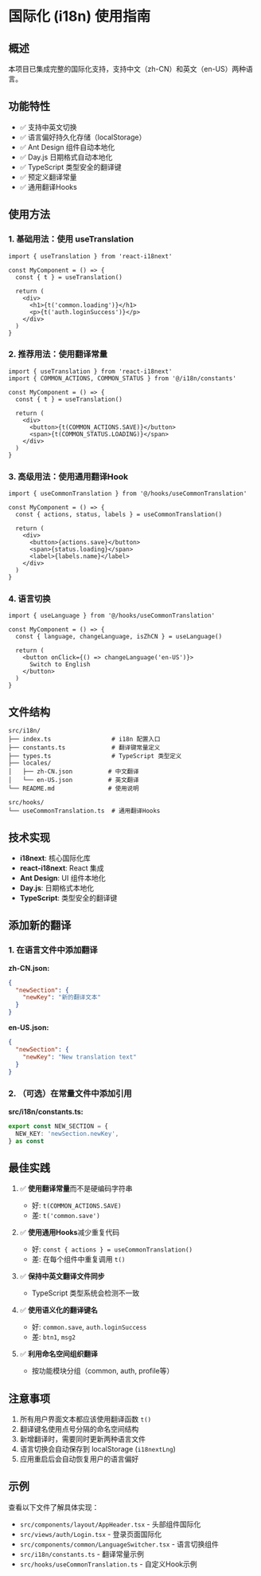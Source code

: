 # 国际化 (i18n) 使用指南

## 概述

本项目已集成完整的国际化支持，支持中文（zh-CN）和英文（en-US）两种语言。

## 功能特性

- ✅ 支持中英文切换
- ✅ 语言偏好持久化存储（localStorage）
- ✅ Ant Design 组件自动本地化
- ✅ Day.js 日期格式自动本地化
- ✅ TypeScript 类型安全的翻译键
- ✅ 预定义翻译常量
- ✅ 通用翻译Hooks

## 使用方法

### 1. 基础用法：使用 useTranslation

```tsx
import { useTranslation } from 'react-i18next'

const MyComponent = () => {
  const { t } = useTranslation()
  
  return (
    <div>
      <h1>{t('common.loading')}</h1>
      <p>{t('auth.loginSuccess')}</p>
    </div>
  )
}
```

### 2. 推荐用法：使用翻译常量

```tsx
import { useTranslation } from 'react-i18next'
import { COMMON_ACTIONS, COMMON_STATUS } from '@/i18n/constants'

const MyComponent = () => {
  const { t } = useTranslation()
  
  return (
    <div>
      <button>{t(COMMON_ACTIONS.SAVE)}</button>
      <span>{t(COMMON_STATUS.LOADING)}</span>
    </div>
  )
}
```

### 3. 高级用法：使用通用翻译Hook

```tsx
import { useCommonTranslation } from '@/hooks/useCommonTranslation'

const MyComponent = () => {
  const { actions, status, labels } = useCommonTranslation()
  
  return (
    <div>
      <button>{actions.save}</button>
      <span>{status.loading}</span>
      <label>{labels.name}</label>
    </div>
  )
}
```

### 4. 语言切换

```tsx
import { useLanguage } from '@/hooks/useCommonTranslation'

const MyComponent = () => {
  const { language, changeLanguage, isZhCN } = useLanguage()
  
  return (
    <button onClick={() => changeLanguage('en-US')}>
      Switch to English
    </button>
  )
}
```

## 文件结构

```
src/i18n/
├── index.ts                 # i18n 配置入口
├── constants.ts             # 翻译键常量定义
├── types.ts                 # TypeScript 类型定义
├── locales/
│   ├── zh-CN.json          # 中文翻译
│   └── en-US.json          # 英文翻译
└── README.md               # 使用说明

src/hooks/
└── useCommonTranslation.ts  # 通用翻译Hooks
```

## 技术实现

- **i18next**: 核心国际化库
- **react-i18next**: React 集成
- **Ant Design**: UI 组件本地化
- **Day.js**: 日期格式本地化
- **TypeScript**: 类型安全的翻译键

## 添加新的翻译

### 1. 在语言文件中添加翻译

**zh-CN.json:**
```json
{
  "newSection": {
    "newKey": "新的翻译文本"
  }
}
```

**en-US.json:**
```json
{
  "newSection": {
    "newKey": "New translation text"
  }
}
```

### 2. （可选）在常量文件中添加引用

**src/i18n/constants.ts:**
```typescript
export const NEW_SECTION = {
  NEW_KEY: 'newSection.newKey',
} as const
```

## 最佳实践

1. ✅ **使用翻译常量**而不是硬编码字符串
   - 好: `t(COMMON_ACTIONS.SAVE)`
   - 差: `t('common.save')`

2. ✅ **使用通用Hooks**减少重复代码
   - 好: `const { actions } = useCommonTranslation()`
   - 差: 在每个组件中重复调用 `t()`

3. ✅ **保持中英文翻译文件同步**
   - TypeScript 类型系统会检测不一致

4. ✅ **使用语义化的翻译键名**
   - 好: `common.save`, `auth.loginSuccess`
   - 差: `btn1`, `msg2`

5. ✅ **利用命名空间组织翻译**
   - 按功能模块分组（common, auth, profile等）

## 注意事项

1. 所有用户界面文本都应该使用翻译函数 `t()`
2. 翻译键名使用点号分隔的命名空间结构
3. 新增翻译时，需要同时更新两种语言文件
4. 语言切换会自动保存到 localStorage (`i18nextLng`)
5. 应用重启后会自动恢复用户的语言偏好

## 示例

查看以下文件了解具体实现：

- `src/components/layout/AppHeader.tsx` - 头部组件国际化
- `src/views/auth/Login.tsx` - 登录页面国际化
- `src/components/common/LanguageSwitcher.tsx` - 语言切换组件
- `src/i18n/constants.ts` - 翻译常量示例
- `src/hooks/useCommonTranslation.ts` - 自定义Hook示例
